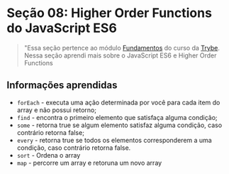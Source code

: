 # Seção 08: Higher Order Functions do JavaScript ES6

>"Essa seção pertence ao módulo [Fundamentos](https://github.com/Ruan-Portella/Trybe_Exercicios/tree/main/fundamentos) do curso da [Trybe](https://www.betrybe.com/). Nessa seção aprendi mais sobre o JavaScript ES6 e Higher Order Functions

## Informações aprendidas


- `forEach` - executa uma ação determinada por você para cada item do array e não possui retorno;
- `find` - encontra o primeiro elemento que satisfaça alguma condição;
- `some` - retorna true se algum elemento satisfaz alguma condição, caso contrário retorna false;
- `every` - retorna true se todos os elementos corresponderem a uma condição, caso contrário retorna false.
- `sort` - Ordena o array
- `map` - percorre um array e retoruna um novo array